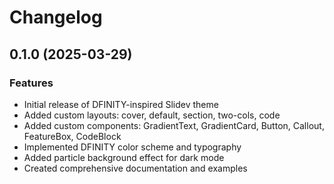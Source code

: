 # Changelog

## 0.1.0 (2025-03-29)

### Features

- Initial release of DFINITY-inspired Slidev theme
- Added custom layouts: cover, default, section, two-cols, code
- Added custom components: GradientText, GradientCard, Button, Callout, FeatureBox, CodeBlock
- Implemented DFINITY color scheme and typography
- Added particle background effect for dark mode
- Created comprehensive documentation and examples
